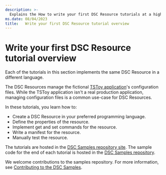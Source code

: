 ```yaml
---
description: >-
  Explains the How to write your first DSC Resource tutorials at a high level.
ms.date: 08/04/2023
title:   Write your first DSC Resource tutorial overview
---
```


# Write your first DSC Resource tutorial overview

Each of the tutorials in this section implements the same DSC Resource in a different language.

The DSC Resources manage the fictional [TSToy application][01]'s configuration files. While the
TSToy application isn't a real production application, managing configuration files is a common
use-case for DSC Resources.

In these tutorials, you learn how to:

- Create a DSC Resource in your preferred programming language.
- Define the properties of the resource.
- Implement get and set commands for the resource.
- Write a manifest for the resource.
- Manually test the resource.

The tutorials are hosted in the [DSC Samples repository site][02]. The sample code for the end of
each tutorial is hosted in the [DSC Samples repository][03].

We welcome contributions to the samples repository. For more information, see
[Contributing to the DSC Samples][04].

[01]: https://powershell.github.io/DSC-Samples/tstoy/about
[02]: https://powershell.github.io/DSC-Samples
[03]: https://github.com/PowerShell/DSC-Samples
[04]: https://powershell.github.io/DSC-Samples/contributing
